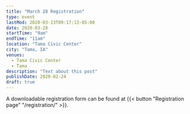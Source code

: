 ```yaml
---
title: "March 28 Registration"
type: event
lastMod: 2020-03-13T09:17:13-05:00
date: 2020-03-28
startTime: "9am"
endTime: "11am"
location: "Tama Civic Center"
city: "Tama, IA"
venues:
  - Tama Civic Center
  - Tama
description: "Text about this post"
publishDate: 2020-02-24
draft: true
---
```


A downloadable registration form can be found at {{< button "Registration page" "/registration/" >}}.
